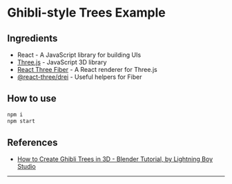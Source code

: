# Ghibli-style Trees Example

## Ingredients

- React - A JavaScript library for building UIs
- [Three.js](https://threejs.org/) - JavaScript 3D library
- [React Three Fiber](https://github.com/pmndrs/react-three-fiber) - A React renderer for Three.js
- [@react-three/drei](https://github.com/pmndrs/drei) - Useful helpers for Fiber

## How to use

```sh
npm i
npm start
```

## References

- [How to Create Ghibli Trees in 3D - Blender Tutorial, by Lightning Boy Studio](https://www.youtube.com/watch?v=DEgzuMmJtu8&ab_channel=LightningBoyStudio)

---
